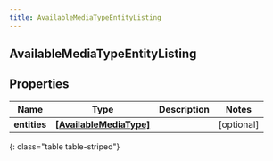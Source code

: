 ```yaml
---
title: AvailableMediaTypeEntityListing
---
```

## AvailableMediaTypeEntityListing

## Properties

|Name | Type | Description | Notes|
|------------ | ------------- | ------------- | -------------|
| **entities** | [**[AvailableMediaType]**](AvailableMediaType.html) |  | [optional] |
{: class="table table-striped"}


